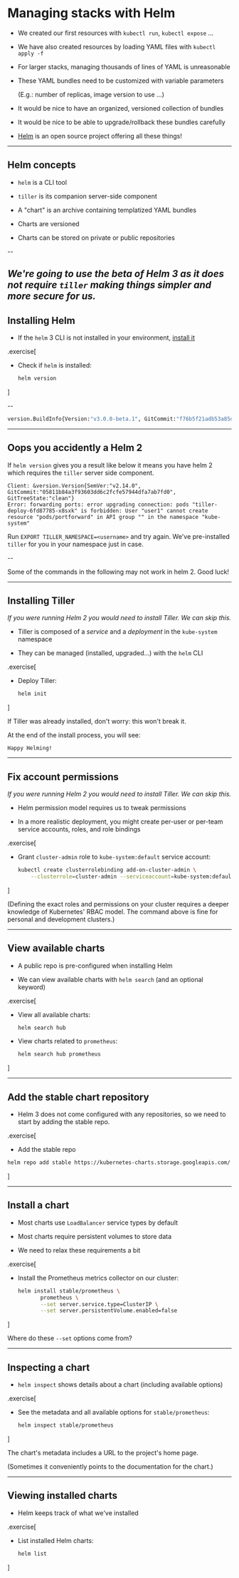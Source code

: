 # Managing stacks with Helm

- We created our first resources with `kubectl run`, `kubectl expose` ...

- We have also created resources by loading YAML files with `kubectl apply -f`

- For larger stacks, managing thousands of lines of YAML is unreasonable

- These YAML bundles need to be customized with variable parameters

  (E.g.: number of replicas, image version to use ...)

- It would be nice to have an organized, versioned collection of bundles

- It would be nice to be able to upgrade/rollback these bundles carefully

- [Helm](https://helm.sh/) is an open source project offering all these things!

---

## Helm concepts

- `helm` is a CLI tool

- `tiller` is its companion server-side component

- A "chart" is an archive containing templatized YAML bundles

- Charts are versioned

- Charts can be stored on private or public repositories

--

*We're going to use the beta of Helm 3 as it does not require `tiller` making things simpler and more secure for us.*
---

## Installing Helm

- If the `helm` 3 CLI is not installed in your environment, [install it](https://github.com/helm/helm/releases/tag/v3.0.0-beta.1)

.exercise[

- Check if `helm` is installed:
  ```bash
  helm version
  ```
]

--

```bash
version.BuildInfo{Version:"v3.0.0-beta.1", GitCommit:"f76b5f21adb53a85de8925f4a9d4f9bd99f185b5", GitTreeState:"clean", GoVersion:"go1.12.9"}`
```

---

## Oops you accidently a Helm 2

If `helm version` gives you a result like below it means you have helm 2 which requires the `tiller` server side component.

```
Client: &version.Version{SemVer:"v2.14.0", GitCommit:"05811b84a3f93603dd6c2fcfe57944dfa7ab7fd0", GitTreeState:"clean"}
Error: forwarding ports: error upgrading connection: pods "tiller-deploy-6fd87785-x8sxk" is forbidden: User "user1" cannot create resource "pods/portforward" in API group "" in the namespace "kube-system"
```

Run `EXPORT TILLER_NAMESPACE=<username>` and try again. We've pre-installed `tiller` for you in your namespace just in case.

--

Some of the commands in the following may not work in helm 2. Good luck!

---

## Installing Tiller

*If you were running Helm 2 you would need to install Tiller. We can skip this.*

- Tiller is composed of a *service* and a *deployment* in the `kube-system` namespace

- They can be managed (installed, upgraded...) with the `helm` CLI

.exercise[

- Deploy Tiller:
  ```bash
  helm init
  ```

]

If Tiller was already installed, don't worry: this won't break it.

At the end of the install process, you will see:

```
Happy Helming!
```

---

## Fix account permissions

*If you were running Helm 2 you would need to install Tiller. We can skip this.*

- Helm permission model requires us to tweak permissions

- In a more realistic deployment, you might create per-user or per-team
  service accounts, roles, and role bindings

.exercise[

- Grant `cluster-admin` role to `kube-system:default` service account:
  ```bash
  kubectl create clusterrolebinding add-on-cluster-admin \
      --clusterrole=cluster-admin --serviceaccount=kube-system:default
  ```

]

(Defining the exact roles and permissions on your cluster requires
a deeper knowledge of Kubernetes' RBAC model. The command above is
fine for personal and development clusters.)

---

## View available charts

- A public repo is pre-configured when installing Helm

- We can view available charts with `helm search` (and an optional keyword)

.exercise[

- View all available charts:
  ```bash
  helm search hub
  ```

- View charts related to `prometheus`:
  ```bash
  helm search hub prometheus
  ```

]

---

## Add the stable chart repository

- Helm 3 does not come configured with any repositories, so we need to start by adding the stable repo.

.exercise[
  - Add the stable repo
  ```bash
  helm repo add stable https://kubernetes-charts.storage.googleapis.com/
  ```
]

---

## Install a chart

- Most charts use `LoadBalancer` service types by default

- Most charts require persistent volumes to store data

- We need to relax these requirements a bit

.exercise[

- Install the Prometheus metrics collector on our cluster:
  ```bash
  helm install stable/prometheus \
         prometheus \
         --set server.service.type=ClusterIP \
         --set server.persistentVolume.enabled=false
  ```

]

Where do these `--set` options come from?

---

## Inspecting a chart

- `helm inspect` shows details about a chart (including available options)

.exercise[

- See the metadata and all available options for `stable/prometheus`:
  ```bash
  helm inspect stable/prometheus
  ```

]

The chart's metadata includes a URL to the project's home page.

(Sometimes it conveniently points to the documentation for the chart.)

---

## Viewing installed charts

- Helm keeps track of what we've installed

.exercise[

- List installed Helm charts:
  ```bash
  helm list
  ```

]
